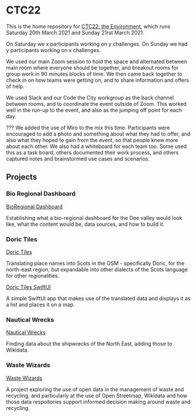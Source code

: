 # CTC22
This is the home repository for [CTC22: the Environment](https://codethecity.org/code-the-city-22-the-environment/), which runs Saturday 20th March 2021 and Sunday 21rst March 2021. 

On Saturday we x participants working on y challenges. On Sunday we had y participants working on x challenges.

We used our main Zoom session to hold the space and alternated between main room where everyone should be together, and breakout rooms for group work in 90 minutes blocks of time. We then came back together to check in on how teams were getting on, and to share information and offers of help.

We used Slack and our Code the City workgroup as the back channel between rooms, and to coordinate the event outside of Zoom. This worked well in the run-up to the event, and also as the jumping off point for each day.

??? We added the use of Miro to the mix this time. Participants were encouraged to add a photo and something about what they had to offer, and also what they hoped to gain from the event, so that people knew more about each other. We also had a whiteboard for each team too. Some used this as a task board, others documented their work process, and others captured notes and brainstormed use cases and scenarios.


## Projects

### Bio Regional Dashboard

[BioRegional Dashboard](https://github.com/CodeTheCity/bioregional_dashboards) 

Establishing what a bio-regional dashboard for the Dee valley  would look like, what the  content  would be, data sources, and how to build it.

### Doric Tiles

[Doric Tiles](https://github.com/CodeTheCity/ctc21-doric-tiles)

Translating place names into Scots in the OSM - specifically Doric, for the north-east region, but expandable into other dialects of the Scots language for other regionalities.

[Doric Tiles SwiftUI](https://github.com/CodeTheCity/ctc21-doric-tiles-SwiftUI)

A simple SwiftUI app that makes use of the translated data and displays it as a list and places it on a map.

### Nautical Wrecks
[Nautical Wrecks](https://github.com/CodeTheCity/ctc21_nautical_wrecks) 

Finding data about the shipwrecks of the North East, adding those to Wikidata. 

### Waste Wizards
[Waste Wizards](https://github.com/CodeTheCity/ctc21_waste_wizards)

A project exploring the use of open data in the management of waste and recycling, and particularly at the use of Open Streetmap, Wikidata and how those data respoitories support informed decision making around waste and recycling. 
